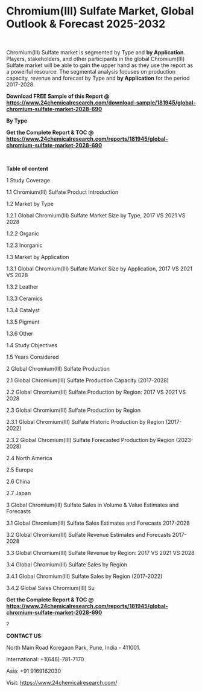 <h1>Chromium(III) Sulfate Market, Global Outlook & Forecast 2025-2032</h1><br/><p>Chromium(III) Sulfate market is segmented by Type and <strong>by Application</strong>. Players, stakeholders, and other participants in the global Chromium(III) Sulfate market will be able to gain the upper hand as they use the report as a powerful resource. The segmental analysis focuses on production capacity, revenue and forecast by Type and <strong>by Application</strong> for the period 2017-2028.</p>
 
 
 
 <div><b>Download FREE Sample of this Report @ <a href="https://www.24chemicalresearch.com/download-sample/181945/global-chromium-sulfate-market-2028-690">https://www.24chemicalresearch.com/download-sample/181945/global-chromium-sulfate-market-2028-690</a></b></div>
 
 
 
 <p><strong>By Type</strong></p>
 
 
 
 <div><b>Get the Complete Report & TOC @ <a href="https://www.24chemicalresearch.com/reports/181945/global-chromium-sulfate-market-2028-690">https://www.24chemicalresearch.com/reports/181945/global-chromium-sulfate-market-2028-690</a></b></div>
 
 
 
 <p><br />
 
 <b>Table of content</b></p>
 
 
 
 <p>1 Study Coverage<br />
 
 1.1 Chromium(III) Sulfate Product Introduction<br />
 
 1.2 Market by Type<br />
 
 1.2.1 Global Chromium(III) Sulfate Market Size by Type, 2017 VS 2021 VS 2028<br />
 
 1.2.2 Organic<br />
 
 1.2.3 Inorganic<br />
 
 1.3 Market by Application<br />
 
 1.3.1 Global Chromium(III) Sulfate Market Size by Application, 2017 VS 2021 VS 2028<br />
 
 1.3.2 Leather<br />
 
 1.3.3 Ceramics<br />
 
 1.3.4 Catalyst<br />
 
 1.3.5 Pigment<br />
 
 1.3.6 Other<br />
 
 1.4 Study Objectives<br />
 
 1.5 Years Considered<br />
 
 2 Global Chromium(III) Sulfate Production<br />
 
 2.1 Global Chromium(III) Sulfate Production Capacity (2017-2028)<br />
 
 2.2 Global Chromium(III) Sulfate Production by Region: 2017 VS 2021 VS 2028<br />
 
 2.3 Global Chromium(III) Sulfate Production by Region<br />
 
 2.3.1 Global Chromium(III) Sulfate Historic Production by Region (2017-2022)<br />
 
 2.3.2 Global Chromium(III) Sulfate Forecasted Production by Region (2023-2028)<br />
 
 2.4 North America<br />
 
 2.5 Europe<br />
 
 2.6 China<br />
 
 2.7 Japan<br />
 
 3 Global Chromium(III) Sulfate Sales in Volume & Value Estimates and Forecasts<br />
 
 3.1 Global Chromium(III) Sulfate Sales Estimates and Forecasts 2017-2028<br />
 
 3.2 Global Chromium(III) Sulfate Revenue Estimates and Forecasts 2017-2028<br />
 
 3.3 Global Chromium(III) Sulfate Revenue by Region: 2017 VS 2021 VS 2028<br />
 
 3.4 Global Chromium(III) Sulfate Sales by Region<br />
 
 3.4.1 Global Chromium(III) Sulfate Sales by Region (2017-2022)<br />
 
 3.4.2 Global Sales Chromium(III) Su</p>
 
 
 
 <div><b>Get the Complete Report & TOC @ <a href="https://www.24chemicalresearch.com/reports/181945/global-chromium-sulfate-market-2028-690">https://www.24chemicalresearch.com/reports/181945/global-chromium-sulfate-market-2028-690</a></b></div>
 
 
 
 <p>? </p>
 
 
 
 <p><b>CONTACT US:</b><br />
 
 North Main Road Koregaon Park, Pune, India - 411001.<br />
 
 International: +1(646)-781-7170<br />
 
 Asia: +91 9169162030<br />
 
 Visit: <a href="https://www.24chemicalresearch.com/">https://www.24chemicalresearch.com/</a></p>